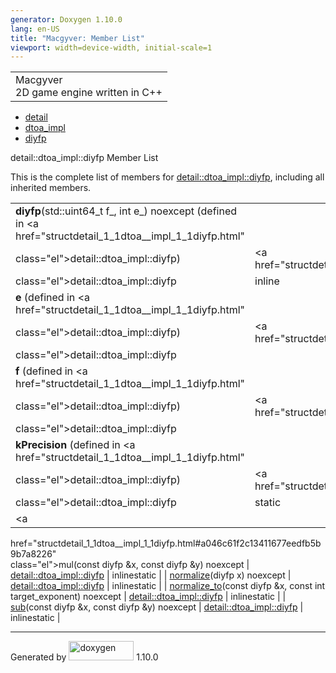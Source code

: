 ```yaml
---
generator: Doxygen 1.10.0
lang: en-US
title: "Macgyver: Member List"
viewport: width=device-width, initial-scale=1
---
```


<div id="top">

<div id="titlearea">

<table data-cellspacing="0" data-cellpadding="0">
<colgroup>
<col style="width: 100%" />
</colgroup>
<tbody>
<tr id="projectrow" class="odd">
<td id="projectalign"><div id="projectname">
Macgyver
</div>
<div id="projectbrief">
2D game engine written in C++
</div></td>
</tr>
</tbody>
</table>

</div>

<div id="main-nav">

</div>

<div id="nav-path" class="navpath">

- <a href="namespacedetail.html" class="el">detail</a>
- <a href="namespacedetail_1_1dtoa__impl.html" class="el">dtoa_impl</a>
- <a href="structdetail_1_1dtoa__impl_1_1diyfp.html" class="el">diyfp</a>

</div>

</div>

<div class="header">

<div class="headertitle">

<div class="title">

detail::dtoa_impl::diyfp Member List

</div>

</div>

</div>

<div class="contents">

This is the complete list of members for
<a href="structdetail_1_1dtoa__impl_1_1diyfp.html"
class="el">detail::dtoa_impl::diyfp</a>, including all inherited
members.

|                                                                                                               |                                                    |                                                                      |
|---------------------------------------------------------------------------------------------------------------|----------------------------------------------------|----------------------------------------------------------------------|
| **diyfp**(std::uint64_t f\_, int e\_) noexcept (defined in <a href="structdetail_1_1dtoa__impl_1_1diyfp.html" 
 class="el">detail::dtoa_impl::diyfp</a>)                                                                       | <a href="structdetail_1_1dtoa__impl_1_1diyfp.html" 
                                                                                                                 class="el">detail::dtoa_impl::diyfp</a>             | <span class="mlabel">inline</span>                                   |
| **e** (defined in <a href="structdetail_1_1dtoa__impl_1_1diyfp.html"                                          
 class="el">detail::dtoa_impl::diyfp</a>)                                                                       | <a href="structdetail_1_1dtoa__impl_1_1diyfp.html" 
                                                                                                                 class="el">detail::dtoa_impl::diyfp</a>             |                                                                      |
| **f** (defined in <a href="structdetail_1_1dtoa__impl_1_1diyfp.html"                                          
 class="el">detail::dtoa_impl::diyfp</a>)                                                                       | <a href="structdetail_1_1dtoa__impl_1_1diyfp.html" 
                                                                                                                 class="el">detail::dtoa_impl::diyfp</a>             |                                                                      |
| **kPrecision** (defined in <a href="structdetail_1_1dtoa__impl_1_1diyfp.html"                                 
 class="el">detail::dtoa_impl::diyfp</a>)                                                                       | <a href="structdetail_1_1dtoa__impl_1_1diyfp.html" 
                                                                                                                 class="el">detail::dtoa_impl::diyfp</a>             | <span class="mlabel">static</span>                                   |
| <a                                                                                                            
 href="structdetail_1_1dtoa__impl_1_1diyfp.html#a046c61f2c13411677eedfb5b9b7a8226"                              
 class="el">mul</a>(const diyfp &x, const diyfp &y) noexcept                                                    | <a href="structdetail_1_1dtoa__impl_1_1diyfp.html" 
                                                                                                                 class="el">detail::dtoa_impl::diyfp</a>             | <span class="mlabel">inline</span><span class="mlabel">static</span> |
| <a                                                                                                            
 href="structdetail_1_1dtoa__impl_1_1diyfp.html#a5bad735c2cb50b194938a8a89b82f6ed"                              
 class="el">normalize</a>(diyfp x) noexcept                                                                     | <a href="structdetail_1_1dtoa__impl_1_1diyfp.html" 
                                                                                                                 class="el">detail::dtoa_impl::diyfp</a>             | <span class="mlabel">inline</span><span class="mlabel">static</span> |
| <a                                                                                                            
 href="structdetail_1_1dtoa__impl_1_1diyfp.html#a5a9ce83c6c1663c9aaac7ffd9009b971"                              
 class="el">normalize_to</a>(const diyfp &x, const int target_exponent) noexcept                                | <a href="structdetail_1_1dtoa__impl_1_1diyfp.html" 
                                                                                                                 class="el">detail::dtoa_impl::diyfp</a>             | <span class="mlabel">inline</span><span class="mlabel">static</span> |
| <a                                                                                                            
 href="structdetail_1_1dtoa__impl_1_1diyfp.html#a75142bace0b78b1e1433b1d35a7ff252"                              
 class="el">sub</a>(const diyfp &x, const diyfp &y) noexcept                                                    | <a href="structdetail_1_1dtoa__impl_1_1diyfp.html" 
                                                                                                                 class="el">detail::dtoa_impl::diyfp</a>             | <span class="mlabel">inline</span><span class="mlabel">static</span> |

</div>

------------------------------------------------------------------------

<span class="small">Generated
by [<img src="doxygen.svg" class="footer" width="104" height="31"
alt="doxygen" />](https://www.doxygen.org/index.html) 1.10.0</span>
